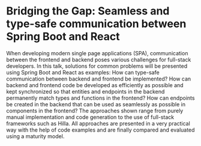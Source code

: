 # Bridging the Gap: Seamless and type-safe communication between Spring Boot and React

When developing modern single page applications (SPA), communication between the frontend and backend poses various challenges for full-stack developers. In this talk, solutions for common problems will be presented using Spring Boot and React as examples: How can type-safe communication between backend and frontend be implemented? How can backend and frontend code be developed as efficiently as possible and kept synchronized so that entities and endpoints in the backend permanently match types and functions in the frontend? How can endpoints be created in the backend that can be used as seamlessly as possible in components in the frontend?
The approaches shown range from purely manual implementation and code generation to the use of full-stack frameworks such as Hilla. All approaches are presented in a very practical way with the help of code examples and are finally compared and evaluated using a maturity model.